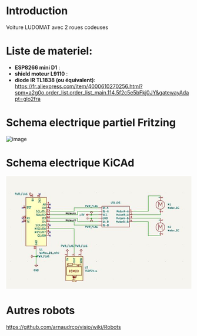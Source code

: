 # Introduction

Voiture LUDOMAT avec 2 roues codeuses

# Liste de materiel:
- __ESP8266 mini D1__ : 
- __shield moteur L9110__ : 
- __diode IR TL1838 (ou équivalent)__: https://fr.aliexpress.com/item/4000610270256.html?spm=a2g0o.order_list.order_list_main.114.5f2c5e5bFkj0JY&gatewayAdapt=glo2fra

# Schema electrique partiel Fritzing

![image](https://github.com/anumby-source/developpement-voiture/assets/90700891/3b7ca4c9-fa1a-48a8-b956-838a0c0d54a6)

# Schema electrique KiCAd

![image](https://github.com/anumby-source/developpement-voiture/blob/main/D1_l9110.jpg)

# Autres robots

https://github.com/arnaudrco/visio/wiki/Robots
